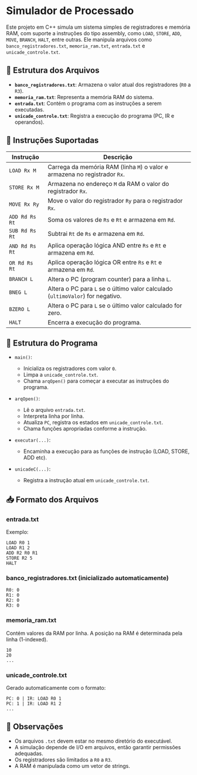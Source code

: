 # Simulador de Processado 

Este projeto em C++ simula um sistema simples de registradores e memória RAM, com suporte a instruções do tipo assembly, como `LOAD`, `STORE`, `ADD`, `MOVE`, `BRANCH`, `HALT`, entre outras. Ele manipula arquivos como `banco_registradores.txt`, `memoria_ram.txt`, `entrada.txt` e `unicade_controle.txt`.

## 📁 Estrutura dos Arquivos

- **`banco_registradores.txt`**: Armazena o valor atual dos registradores (`R0` a `R3`).
- **`memoria_ram.txt`**: Representa a memória RAM do sistema.
- **`entrada.txt`**: Contém o programa com as instruções a serem executadas.
- **`unicade_controle.txt`**: Registra a execução do programa (PC, IR e operandos).

## 🚀 Instruções Suportadas

| Instrução | Descrição |
|----------|-----------|
| `LOAD Rx M` | Carrega da memória RAM (linha `M`) o valor e armazena no registrador `Rx`. |
| `STORE Rx M` | Armazena no endereço `M` da RAM o valor do registrador `Rx`. |
| `MOVE Rx Ry` | Move o valor do registrador `Ry` para o registrador `Rx`. |
| `ADD Rd Rs Rt` | Soma os valores de `Rs` e `Rt` e armazena em `Rd`. |
| `SUB Rd Rs Rt` | Subtrai `Rt` de `Rs` e armazena em `Rd`. |
| `AND Rd Rs Rt` | Aplica operação lógica AND entre `Rs` e `Rt` e armazena em `Rd`. |
| `OR Rd Rs Rt` | Aplica operação lógica OR entre `Rs` e `Rt` e armazena em `Rd`. |
| `BRANCH L` | Altera o PC (program counter) para a linha `L`. |
| `BNEG L` | Altera o PC para `L` se o último valor calculado (`ultimoValor`) for negativo. |
| `BZERO L` | Altera o PC para `L` se o último valor calculado for zero. |
| `HALT` | Encerra a execução do programa. |

## 📌 Estrutura do Programa

- `main()`:
  - Inicializa os registradores com valor `0`.
  - Limpa a `unicade_controle.txt`.
  - Chama `arqOpen()` para começar a executar as instruções do programa.

- `arqOpen()`:
  - Lê o arquivo `entrada.txt`.
  - Interpreta linha por linha.
  - Atualiza `PC`, registra os estados em `unicade_controle.txt`.
  - Chama funções apropriadas conforme a instrução.

- `executar(...)`: 
  - Encaminha a execução para as funções de instrução (LOAD, STORE, ADD etc).

- `unicadeC(...)`: 
  - Registra a instrução atual em `unicade_controle.txt`.

## 📥 Formato dos Arquivos

### entrada.txt

Exemplo:
```
LOAD R0 1
LOAD R1 2
ADD R2 R0 R1
STORE R2 5
HALT
```

### banco_registradores.txt (inicializado automaticamente)

```
R0: 0
R1: 0
R2: 0
R3: 0
```

### memoria_ram.txt

Contém valores da RAM por linha. A posição na RAM é determinada pela linha (1-indexed).

```
10
20
...
```

### unicade_controle.txt

Gerado automaticamente com o formato:
```
PC: 0 | IR: LOAD R0 1
PC: 1 | IR: LOAD R1 2
...
```

## 🧠 Observações

- Os arquivos `.txt` devem estar no mesmo diretório do executável.
- A simulação depende de I/O em arquivos, então garantir permissões adequadas.
- Os registradores são limitados a `R0` a `R3`.
- A RAM é manipulada como um vetor de strings.

